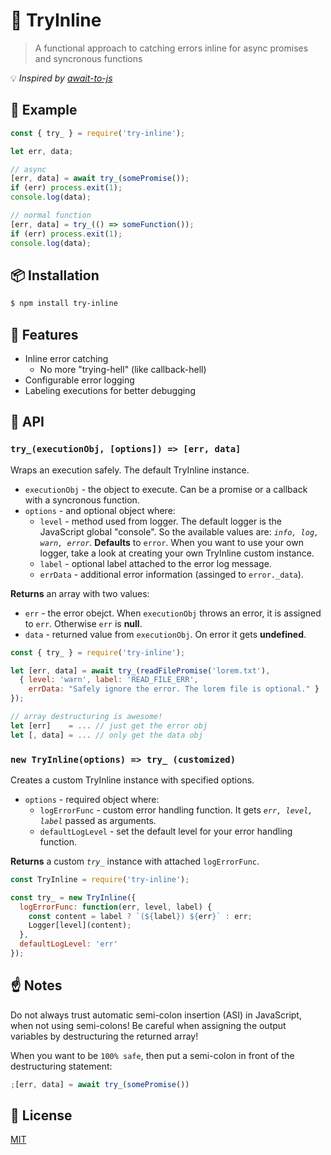# :traffic_light: TryInline
> A functional approach to catching errors inline for async promises and syncronous functions

:bulb: _Inspired by [await-to-js](https://github.com/scopsy/await-to-js)_

## :gift: Example
```js
const { try_ } = require('try-inline');

let err, data;

// async
[err, data] = await try_(somePromise());
if (err) process.exit(1);
console.log(data);

// normal function
[err, data] = try_(() => someFunction());
if (err) process.exit(1);
console.log(data);
```

## :package: Installation
```bash
$ npm install try-inline
```

## :barber: Features
  - Inline error catching
    - No more "trying-hell" (like callback-hell)
  - Configurable error logging
  - Labeling executions for better debugging

## :nut_and_bolt: API

### `try_(executionObj, [options]) => [err, data]`

Wraps an execution safely. The default TryInline instance. 
- `executionObj` - the object to execute. Can be a promise or a callback with a syncronous function.
- `options` - and optional object where:
  - `level` - method used from logger. The default logger is the JavaScript global "console". So the available values are: _`info, log, warn, error`_. **Defaults** to `error`. When you want to use your own logger, take a look at creating your own TryInline custom instance.
  - `label` - optional label attached to the error log message. 
  - `errData` - additional error information (assinged to `error._data`).

**Returns** an array with two values:
- `err` - the error obejct. When `executionObj` throws an error, it is assigned to `err`. Otherwise `err` is **null**.
- `data` - returned value from `executionObj`. On error it gets **undefined**.

```js
const { try_ } = require('try-inline');

let [err, data] = await try_(readFilePromise('lorem.txt'), 
  { level: 'warn', label: 'READ_FILE_ERR', 
    errData: "Safely ignore the error. The lorem file is optional." } 
});

// array destructuring is awesome!
let [err]    = ... // just get the error obj
let [, data] = ... // only get the data obj
```

### `new TryInline(options) => try_ (customized)`

Creates a custom TryInline instance with specified options.
- `options` - required object where:
  - `logErrorFunc` - custom error handling function. It gets _`err, level, label`_ passed as arguments.
  - `defaultLogLevel` - set the default level for your error handling function.

**Returns** a custom *`try_`* instance with attached `logErrorFunc`.

```js
const TryInline = require('try-inline');

const try_ = new TryInline({
  logErrorFunc: function(err, level, label) {
    const content = label ? `(${label}) ${err}` : err;
    Logger[level](content);
  },
  defaultLogLevel: 'err'
});
```

## :point_up: Notes
Do not always trust automatic semi-colon insertion (ASI) in JavaScript, when not using semi-colons! 
Be careful when assigning the output variables by destructuring the returned array!

When you want to be `100% safe`, then put a semi-colon in front of the destructuring statement:
```js
;[err, data] = await try_(somePromise())
```

## :page_with_curl: License
[MIT](https://github.com/DrJume/try-inline/blob/master/LICENSE)
